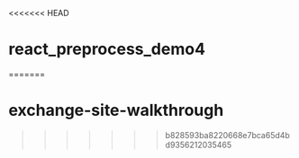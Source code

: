 <<<<<<< HEAD
# react_preprocess_demo4
=======
# exchange-site-walkthrough
>>>>>>> b828593ba8220668e7bca65d4bd9356212035465
